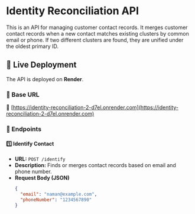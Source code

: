 # Identity Reconciliation API

This is an API for managing customer contact records. It merges customer contact records when a new contact matches existing clusters by common email or phone. If two different clusters are found, they are unified under the oldest primary ID.

## 🚀 Live Deployment
The API is deployed on **Render**.

### **📌 Base URL**
🔗 [https://identity-reconciliation-2-d7el.onrender.com](https://identity-reconciliation-2-d7el.onrender.com)

### **📌 Endpoints**
#### **1️⃣ Identify Contact**
- **URL:** `POST /identify`
- **Description:** Finds or merges contact records based on email and phone number.
- **Request Body (JSON)**
  ```json
  {
    "email": "naman@example.com",
    "phoneNumber": "1234567890"
  }

